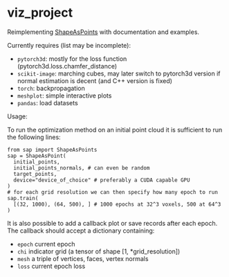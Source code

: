 # viz_project

Reimplementing [ShapeAsPoints](https://github.com/autonomousvision/shape_as_points) with documentation and examples.

Currently requires (list may be incomplete):
- `pytorch3d`: mostly for the loss function (pytorch3d.loss.chamfer_distance)
- `scikit-image`: marching cubes, may later switch to pytorch3d version if normal estimation is decent (and C++ version is fixed)
- `torch`: backpropagation
- `meshplot`: simple interactive plots
- `pandas`: load datasets

Usage:

To run the optimization method on an initial point cloud it is sufficient to run the following lines:
```
from sap import ShapeAsPoints
sap = ShapeAsPoint(
  initial_points,
  initial_points_normals, # can even be random
  target_points,
  device="device_of_choice" # preferably a CUDA capable GPU
)
# for each grid resolution we can then specify how many epoch to run
sap.train(
  [(32, 1000), (64, 500), ] # 1000 epochs at 32^3 voxels, 500 at 64^3
)
```
It is also possible to add a callback plot or save records after each epoch. The callback should accept a dictionary containing:
- `epoch` current epoch
- `chi` indicator grid (a tensor of shape [1, *grid_resolution])
- `mesh` a triple of vertices, faces, vertex normals
- `loss` current epoch loss
